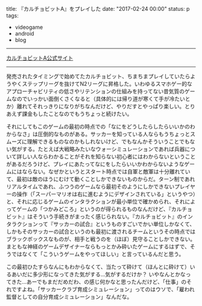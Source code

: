 title: 『カルチョビットA』をプレイした
date: "2017-02-24 00:00"
status: p
tags:
- videogame
- android
- blog
---

[カルチョビットA公式サイト](https://www.gameaddict.co.jp/calcioa/)

---

発売されたタイミングで始めてたカルチョビット、ちまちまプレイしていたらようやくステップリーグを抜けてN2リーグに昇格した。いわゆるスマホゲー的なアプローチャビリティの低さやリテンションの仕組みを持ってない昔気質のゲームなのでいっかい面倒くさくなると（具体的には帰り道が寒くて手が冷たいとか）離れてそれっきりになりがちなんだけど、やりだすとやっぱり楽しい。とりあえず課金もしたことなのでもうちょっと続けたい。

それにしてもこのゲームの最初の時点での「なにをどうしたらしたらいいかのわからなさ」は圧倒的なものがある。サッカーを知っている人ならもうちょっとスムーズに理解できるものなのかもしれないけど、でもなんかそういうことでもない気がする。たとえば大戦略みたいなウォーシミュレーションであれば兵器について詳しい人ならわかることがそれを知らない初心者にはわからないということがあるだろうけど、プレイにあたってなにをしたらいいかわからないようなゲームにはならない。なぜかというとスタート時点では自軍と敵軍は十分離れていて、最初は敵のほうにむけて動くことしかできないものからだ。ターン制であれリアルタイムであれ、ふつうのゲームなら最初そのようにしかできないプレイヤーの操作（「スーパーマリオは右に進むようにデザインされている」というやつ）と、それに応じるゲームのインタラクションが最小単位で確かめられ、それによってゲームの「つかみどころ」というのが得られるものなんだけど、『カルチョビット』はそういう手続きがまったく感じられない。『カルチョビット』のインタラクションって『サッカーの試合』というものすごいでかい単位しかなくて、しかもそのサッカーの試合というのも最初に渡されるチームというその時点ではブラックボックスなものが、相手と戦うのを（ほぼ）見守ることしかできない。まともな神経のゲームデザイナーならもっとかみ砕いたゲームにするはずで、そうではなくて「こういうゲームをやってほしい」と言っているんだと思う。

この最初ひたすらなんにもわからなくて、当たって砕けて（ほんとに砕けて）いるあいだに多少形になってきた気がする…気がするだけか？ いやなんとかなってきた…あーでもまだだめだわ、の感じ何かなと思ったんだけど、「仕事」のそれですよね。「サッカークラブ育成シミュレーション」ってのはウソで、「雇われ監督としての自分育成シミュレーション」なんだな。
